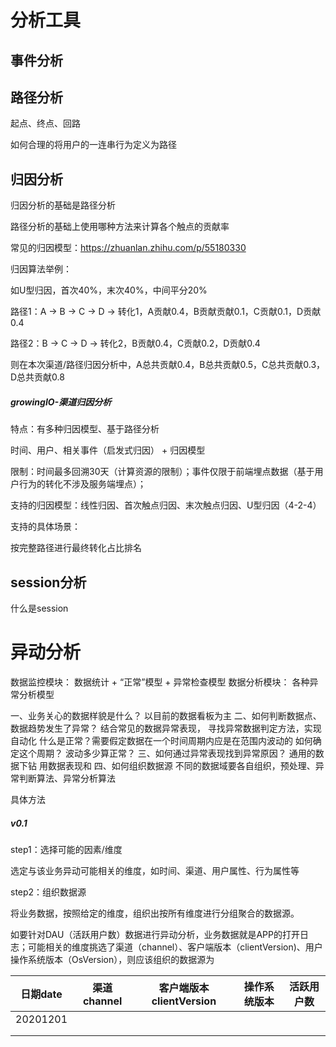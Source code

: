 # 分析工具

## 事件分析





## 路径分析

起点、终点、回路

如何合理的将用户的一连串行为定义为路径

## 归因分析

归因分析的基础是路径分析

路径分析的基础上使用哪种方法来计算各个触点的贡献率

常见的归因模型：https://zhuanlan.zhihu.com/p/55180330

归因算法举例：

如U型归因，首次40%，末次40%，中间平分20%

路径1：A → B → C → D  → 转化1，A贡献0.4，B贡献贡献0.1，C贡献0.1，D贡献0.4

路径2：B → C → D → 转化2，B贡献0.4，C贡献0.2，D贡献0.4

则在本次渠道/路径归因分析中，A总共贡献0.4，B总共贡献0.5，C总共贡献0.3，D总共贡献0.8



##### growingIO-渠道归因分析

特点：有多种归因模型、基于路径分析

时间、用户、相关事件（启发式归因）  +  归因模型

限制：时间最多回溯30天（计算资源的限制）；事件仅限于前端埋点数据（基于用户行为的转化不涉及服务端埋点）；

支持的归因模型：线性归因、首次触点归因、末次触点归因、U型归因（4-2-4）

支持的具体场景：

按完整路径进行最终转化占比排名





## session分析

什么是session





# 异动分析

数据监控模块：
    数据统计 + “正常”模型 + 异常检查模型
数据分析模块：
    各种异常分析模型





一、业务关心的数据样貌是什么？
    以目前的数据看板为主
二、如何判断数据点、数据趋势发生了异常？
    结合常见的数据异常表现，
    寻找异常数据判定方法，实现自动化
    什么是正常？需要假定数据在一个时间周期内应是在范围内波动的
        如何确定这个周期？
        波动多少算正常？
三、如何通过异常表现找到异常原因？
    	通用的数据下钻
    	用数据表现和
四、如何组织数据源
		不同的数据域要各自组织，预处理、异常判断算法、异常分析算法





具体方法

##### v0.1

step1：选择可能的因素/维度

选定与该业务异动可能相关的维度，如时间、渠道、用户属性、行为属性等

step2：组织数据源

将业务数据，按照给定的维度，组织出按所有维度进行分组聚合的数据源。

如要针对DAU（活跃用户数）数据进行异动分析，业务数据就是APP的打开日志；可能相关的维度挑选了渠道（channel）、客户端版本（clientVersion)、用户操作系统版本（OsVersion），则应该组织的数据源为

| 日期date | 渠道channel | 客户端版本clientVersion | 操作系统版本 | 活跃用户数 |
| -------- | ----------- | ----------------------- | ------------ | ---------- |
| 20201201 |             |                         |              |            |
|          |             |                         |              |            |
|          |             |                         |              |            |

